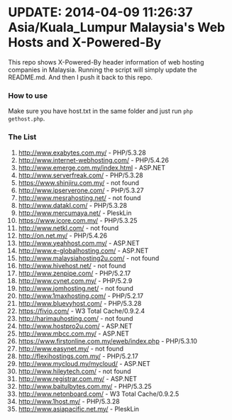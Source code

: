 UPDATE: 2014-04-09 11:26:37 Asia/Kuala_Lumpur
Malaysia's Web Hosts and X-Powered-By
=====================================

This repo shows X-Powered-By header information of web hosting companies in Malaysia. Running the script will simply update the README.md. And then I push it back to this repo.

### How to use

Make sure you have host.txt in the same folder and just run `php gethost.php`.

### The List

1.  http://www.exabytes.com.my/ - PHP/5.3.28
2.  http://www.internet-webhosting.com/ - PHP/5.4.26
3.  http://www.emerge.com.my/index.html - ASP.NET
4.  http://www.serverfreak.com/ - PHP/5.3.28
5.  https://www.shinjiru.com.my/ - not found
6.  http://www.ipserverone.com/ - PHP/5.3.27
7.  http://www.mesrahosting.net/ - not found
8.  http://www.datakl.com/ - PHP/5.3.28
9.  http://www.mercumaya.net/ - PleskLin
10.  https://www.icore.com.my/ - PHP/5.3.25
11.  http://www.netkl.com/ - not found
12.  http://on.net.my/ - PHP/5.4.26
13.  http://www.yeahhost.com.my/ - ASP.NET
14.  http://www.e-globalhosting.com/ - ASP.NET
15.  http://www.malaysiahosting2u.com/ - not found
16.  http://www.hivehost.net/ - not found
17.  http://www.zenpipe.com/ - PHP/5.2.17
18.  http://www.cynet.com.my/ - PHP/5.2.9
19.  http://www.jomhosting.net/ - not found
20.  http://www.1maxhosting.com/ - PHP/5.2.17
21.  http://www.bluevyhost.com/ - PHP/5.3.28
22.  https://fivio.com/ - W3 Total Cache/0.9.2.4
23.  http://harimauhosting.com/ - not found
24.  http://www.hostpro2u.com/ - ASP.NET
25.  http://www.mbcc.com.my/ - ASP.NET
26.  https://www.firstonline.com.my/eweb/index.php - PHP/5.3.10
27.  http://www.easynet.my/ - not found
28.  http://flexihostings.com.my/ - PHP/5.2.17
29.  http://www.mycloud.my/mycloud/ - ASP.NET
30.  http://www.hileytech.com/ - not found
31.  http://www.registrar.com.my/ - ASP.NET
32.  http://www.baitulbytes.com.my/ - PHP/5.3.25
33.  http://www.netonboard.com/ - W3 Total Cache/0.9.2.5
34.  http://www.1host.my/ - PHP/5.3.28
35.  http://www.asiapacific.net.my/ - PleskLin

